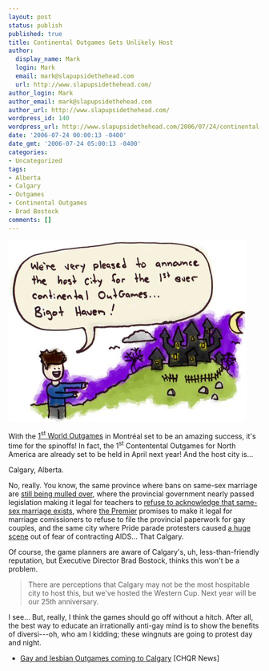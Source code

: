```yaml
---
layout: post
status: publish
published: true
title: Continental Outgames Gets Unlikely Host
author:
  display_name: Mark
  login: Mark
  email: mark@slapupsidethehead.com
  url: http://www.slapupsidethehead.com/
author_login: Mark
author_email: mark@slapupsidethehead.com
author_url: http://www.slapupsidethehead.com/
wordpress_id: 140
wordpress_url: http://www.slapupsidethehead.com/2006/07/24/continental-outgames-gets-unlikely-host/
date: '2006-07-24 00:00:13 -0400'
date_gmt: '2006-07-24 05:00:13 -0400'
categories:
- Uncategorized
tags:
- Alberta
- Calgary
- Outgames
- Continental Outgames
- Brad Bostock
comments: []
---
```

![Bigot Haven](/wp-content/media/2006/07/bigot_haven.jpg)

With the [1<sup>st</sup> World Outgames](http://www.montreal2006.org/) in Montréal set to be an amazing success, it's time for the spinoffs! In fact, the 1<sup>st</sup> Contentental Outgames for North America are already set to be held in April next year! And the host city is...

Calgary, Alberta.

No, really. You know, the same province where bans on same-sex marriage are [still being mulled over](http://www.slapupsidethehead.com/2006/04/19/cardston-crazies-propose-ban/ "Even though such a ban would be unconstitutional..."), where the provincial government nearly passed legislation making it legal for teachers to [refuse to acknowledge that same-sex marriage exists](http://www.slapupsidethehead.com/2006/05/05/anti-gay-bill-targets-teachers/ "But luckily this nonsense was defeated!"), where [the Premier](http://www.slapupsidethehead.com/2006/04/10/ralph-to-leave-throne/ "Isn't he supposed to be gone by now, anyway?") promises to make it legal for marriage comissioners to refuse to file the provincial paperwork for gay couples, and the same city where Pride parade protesters caused [a huge scene](http://www.slapupsidethehead.com/2006/06/23/a-typical-calgary-pride-week/ "Because all gay men are HIV-infected, agressive, death machines, apparently!") out of fear of contracting AIDS... That Calgary.

Of course, the game planners are aware of Calgary's, uh, less-than-friendly reputation, but Executive Director Brad Bostock, thinks this won't be a problem.

> There are perceptions that Calgary may not be the most hospitable city to host this, but we've hosted the Western Cup. Next year will be our 25th anniversary.

I see... But, really, I think the games should go off without a hitch. After all, the best way to educate an irrationally anti-gay mind is to show the benefits of diversi---oh, who am I kidding; these wingnuts are going to protest day and night.

- [Gay and lesbian Outgames coming to Calgary](http://www.770chqr.com/news/news_local.cfm?cat=7428654912&rem=43474&red=80165423aPBIny&wids=410&gi=1&gm=news_local.cfm) [CHQR News]
